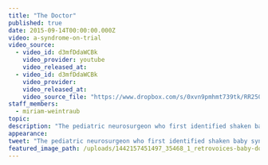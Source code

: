 ```yaml
---
title: "The Doctor"
published: true
date: 2015-09-14T00:00:00.000Z
video: a-syndrome-on-trial
video_source:
  - video_id: d3mfDdaWCBk
    video_provider: youtube
    video_released_at:
  - video_id: d3mfDdaWCBk
    video_provider:
    video_released_at:
    video_source_file: "https://www.dropbox.com/s/0xvn9pmhmt739tk/RR250_RR_VOICE_DR_NORMAN_09_11_2015-H264_1080p.mov?dl=0"
staff_members:
  - miriam-weintraub
topic:
description: "The pediatric neurosurgeon who first identified shaken baby syndrome has a surprising take on the very syndrome he's credited with discovering."
appearance:
tweet: "The pediatric neurosurgeon who first identified shaken baby syndrome has a surprising take on the very syndrome he's credited with discovering."
featured_image_path: /uploads/1442157451497_35468_1_retrovoices-baby-doctor.jpg
---
```

